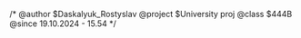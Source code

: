 /*
@author   $Daskalyuk_Rostyslav
@project   $University proj
@class  $444B
@since 19.10.2024 - 15.54
*/
